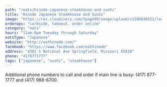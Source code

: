 ```yaml
---
path: "/eats/hinode-japanese-steakhouse-and-sushi"
title: "Hinode Japanese Steakhouse and Sushi"
image: "https://res.cloudinary.com/tpage99/image/upload/v1586830151/local417eats/local417eatslogo.png"
orderops: "curbside, takeout, order online"
category: "eats"
hours: "11am-8pm Tuesday through Saturday"
eatsType: "Japanese"
website: "http://eathinode.com/"
facebook: "https://www.facebook.com/eathinode"
address: "4301 S National Ave Springfield, Missouri 65810"
phone: "4178771777"
tags: ["japanese", "sushi", "steakhouse"]
---
```


Additional phone numbers to call and order if main line is busy: (417) 877-1777 and (417) 988-6700.
